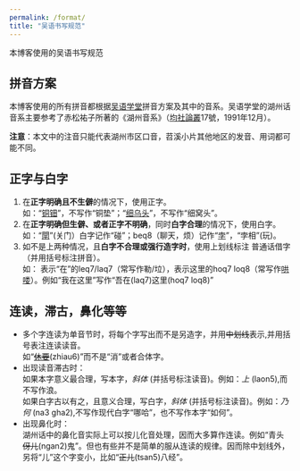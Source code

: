 ```yaml
---
permalink: /format/
title: "吴语书写规范"
---
```


本博客使用的吴语书写规范

## 拼音方案
本博客使用的所有拼音都根据[吴语学堂](https://wugniu.com/)拼音方案及其中的音系。吴语学堂的湖州话音系主要参考了赤松祐子所著的《湖州音系》（[均社論叢](https://ci.nii.ac.jp/ncid/AN00064361)17號，1991年12月）。

**注意**：本文中的注音只能代表湖州市区口音，苕溪小片其他地区的发音、用词都可能不同。

## 正字与白字
1. 在**正字明确且不生僻**的情况下，使用正字。<br>
如：“[铜钿](/mixed混合/huzhouslang#money)”，不写作“铜垫”；“[细乌头](/mixed混合/huzhouslang#lassie)”，不写作“细窝头”。
2. 在**正字明确但生僻、或者正字不明确**，同时**白字合理**的情况下，使用白字。<br>
如：“[閛](/mixed混合/huzhouslang#shut)”(关门）白字记作“碰”；beq8（聊天，烦）记作“[孛](/mixed混合/huzhouslang#beq8)”，“孛相”(玩)。
3. 如不是上两种情况，且**白字不合理或强行造字时**，使用上划线标注 <over> 普通话借字 </over>（并用括号标注拼音）。<br>
如： 表示“在”的leq7/laq7（常写作勒/垃），表示这里的hoq7 loq8（常写作[哄喽](/mixed混合/huzhouslang#here)）。例如“我在这里”写作“吾<over>在</over>(laq7)<over>这里</over>(hoq7 loq8)”

## 连读，滞古，鼻化等等
* 多个字连读为单音节时，将每个字写出而不是另造字，并用~~中划线~~表示,并用括号表注连读读音。<br>
如“[~~休要~~](/mixed混合/huzhouslang#zhiau6)(zhiau6)”而不是“消”或者合体字。
* 出现读音滞古时：<br>
如果本字意义最合理，写本字，*斜体* (并括号标注读音)。例如：*上* (laon5),而不写作浪。<br>
如果白字古以有之，且意义合理，写白字，*斜体* (并括号标注读音)。例如：*乃何* (na3 gha2),不写作现代白字“哪哈”，也不写作本字“如何”。
* 出现鼻化时：<br>
湖州话中的鼻化音实际上可以按儿化音处理，因而大多算作连读。例如“青头~~伢儿~~(ngan2)鬼”。但也有些并不是简单的服从连读的规律。因而除中划线外，另将“儿”这个字变小，比如“~~正<sf>儿</sf>~~(tsan5)八经”。
